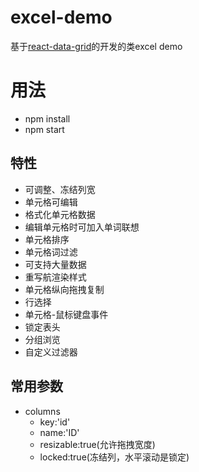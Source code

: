 # excel-demo
基于[react-data-grid](https://github.com/adazzle/react-data-grid)的开发的类excel demo

# 用法
* npm install 
* npm start

## 特性
* 可调整、冻结列宽
* 单元格可编辑
* 格式化单元格数据
* 编辑单元格时可加入单词联想
* 单元格排序
* 单元格词过滤
* 可支持大量数据
* 重写航渲染样式
* 单元格纵向拖拽复制
* 行选择
* 单元格-鼠标键盘事件
* 锁定表头
* 分组浏览
* 自定义过滤器

## 常用参数
* columns
    - key:'id'
    - name:'ID'
    - resizable:true(允许拖拽宽度)
    - locked:true(冻结列，水平滚动是锁定)

